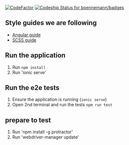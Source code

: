 
[![CodeFactor](https://www.codefactor.io/repository/github/yeti-media/webapp/badge/master)](https://www.codefactor.io/repository/github/yeti-media/webapp/overview/master)
[![Codeship Status for boennemann/badges](https://codeship.com/projects/cf7bc870-c01b-0134-2fd5-5e7b8a8f24b2/status?branch=master)](https://www.codeship.io/projects/196840)

## Style guides we are following
* [Angular guide](https://angular.io/docs/ts/latest/guide/style-guide.html)
* [SCSS guide](https://github.com/airbnb/css)

## Run the application
1. Run `npm install`
2. Run 'ionic serve'

## Run the e2e tests
1. Ensure the application is running (`ionic serve`)
2. Open 2nd terminal and run the tests `npm run test`

## prepare to test
1. Run 'npm install -g protractor'
2. Run 'webdriver-manager update'
